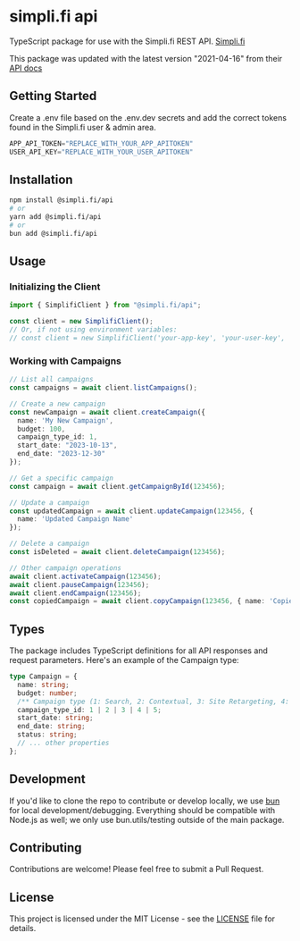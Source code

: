 # simpli.fi api

TypeScript package for use with the Simpli.fi REST API. [Simpli.fi](https://simpli.fi/)

This package was updated with the latest version "2021-04-16" from their [API docs](https://app.simpli.fi/apidocs)

## Getting Started

Create a .env file based on the .env.dev secrets and add the correct tokens found in the Simpli.fi user & admin area.

```s
APP_API_TOKEN="REPLACE_WITH_YOUR_APP_APITOKEN"
USER_API_KEY="REPLACE_WITH_YOUR_USER_APITOKEN"
```

## Installation

```bash
npm install @simpli.fi/api
# or
yarn add @simpli.fi/api
# or 
bun add @simpli.fi/api
```

## Usage

### Initializing the Client

```typescript
import { SimplifiClient } from "@simpli.fi/api";

const client = new SimplifiClient();
// Or, if not using environment variables:
// const client = new SimplifiClient('your-app-key', 'your-user-key', 'your-org-id');
```

### Working with Campaigns

```typescript
// List all campaigns
const campaigns = await client.listCampaigns();

// Create a new campaign
const newCampaign = await client.createCampaign({
  name: 'My New Campaign',
  budget: 100,
  campaign_type_id: 1,
  start_date: "2023-10-13",
  end_date: "2023-12-30"
});

// Get a specific campaign
const campaign = await client.getCampaignById(123456);

// Update a campaign
const updatedCampaign = await client.updateCampaign(123456, {
  name: 'Updated Campaign Name'
});

// Delete a campaign
const isDeleted = await client.deleteCampaign(123456);

// Other campaign operations
await client.activateCampaign(123456);
await client.pauseCampaign(123456);
await client.endCampaign(123456);
const copiedCampaign = await client.copyCampaign(123456, { name: 'Copied Campaign' });
```

## Types

The package includes TypeScript definitions for all API responses and request parameters. Here's an example of the Campaign type:

```typescript
type Campaign = {
  name: string;
  budget: number;
  /** Campaign type (1: Search, 2: Contextual, 3: Site Retargeting, 4: IP Targeting, 5: Geo Optimized) */
  campaign_type_id: 1 | 2 | 3 | 4 | 5;
  start_date: string;
  end_date: string;
  status: string;
  // ... other properties
};
```

## Development

If you'd like to clone the repo to contribute or develop locally, we use [bun](https://bun.sh/) for local development/debugging. Everything should be compatible with Node.js as well; we only use bun.utils/testing outside of the main package.

## Contributing

Contributions are welcome! Please feel free to submit a Pull Request.

## License

This project is licensed under the MIT License - see the [LICENSE](LICENSE) file for details.
```
